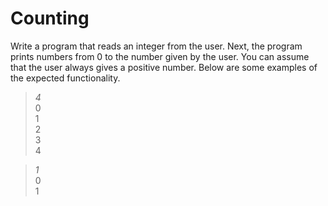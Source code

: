 # Counting
Write a program that reads an integer from the user. Next, the program prints numbers from 0 to the number given by the user. You can assume that the user always gives a positive number. Below are some examples of the expected functionality.

> *4* <br>
0 <br>
1 <br>
2 <br> 
3 <br>
4 <br>

> *1* <br>
> 0 <br>
> 1 <br>